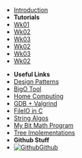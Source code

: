 - [Introduction](_introduction)
- **Tutorials**
- [Wk01](T3/2511/Wk01)
- [Wk02](T3/2511/Wk02)
- [Wk03](T3/2511/Wk03)
- [Wk02](T3/2511/Wk04)
- [Wk03](T3/2511/Wk05)
- [Wk02](T3/2511/Wk07)
<!-- - [Wk04](T3/2511/Tute4/Wk04) -->
- **Useful Links**
- [Design Patterns](DesignPatterns/)
- [BigO Tool](BigOh)
- [Home Computing](home_computing)
- [GDB + Valgrind](gdb_valgrind)
- [FileIO in C](FileIO_Files/ExampleFileReading)
- [String Algos](StringAlgos/StringAlgos)
- [My Bit Math Program](https://braedonwooding.github.io/BitwiseCmpViz/#/)
- [Tree Implementations](Detailed_TreeImplementations/Detailed_TreeImplementations.md)
- **Github Stuff**
- [![Github](https://icongram.jgog.in/simple/github.svg?color=808080&size=16)Github](https://github.com/BraedonWooding/CompTutoring)
